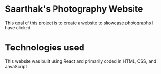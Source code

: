 # Saarthak's Photography Website

This goal of this project is to create a website to showcase photographs I have clicked.

# Technologies used

This website was built using React and primarily coded in HTML, CSS, and JavaScript.
